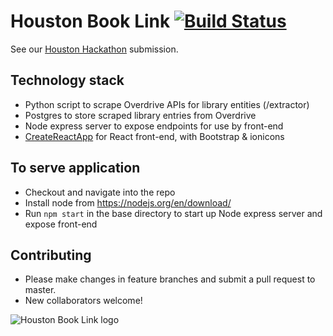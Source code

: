 # Houston Book Link [![Build Status](https://travis-ci.org/rmoscowitz/houston-elibrary-portal.svg?branch=master)](https://travis-ci.org/rmoscowitz/houston-elibrary-portal)
See our [Houston Hackathon](https://houstonhackathon5.devpost.com/submissions) submission.

## Technology stack
* Python script to scrape Overdrive APIs for library entities (/extractor)
* Postgres to store scraped library entries from Overdrive
* Node express server to expose endpoints for use by front-end
* [CreateReactApp](https://github.com/facebookincubator/create-react-app) for React front-end, with Bootstrap & ionicons

## To serve application
* Checkout and navigate into the repo
* Install node from https://nodejs.org/en/download/
* Run ```npm start``` in the base directory to start up Node express server and expose front-end

## Contributing
* Please make changes in feature branches and submit a pull request to master.
* New collaborators welcome!

![Houston Book Link logo](https://raw.githubusercontent.com/rmoscowitz/houston-elibrary-portal/master/src/images/logo3.png)
